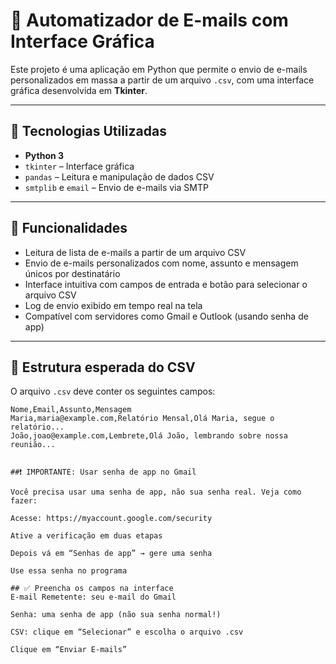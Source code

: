 # 📧 Automatizador de E-mails com Interface Gráfica

Este projeto é uma aplicação em Python que permite o envio de e-mails personalizados em massa a partir de um arquivo `.csv`, com uma interface gráfica desenvolvida em **Tkinter**.

---

## 🧰 Tecnologias Utilizadas

- **Python 3**
- `tkinter` – Interface gráfica
- `pandas` – Leitura e manipulação de dados CSV
- `smtplib` e `email` – Envio de e-mails via SMTP

---

## 🚀 Funcionalidades

- Leitura de lista de e-mails a partir de um arquivo CSV
- Envio de e-mails personalizados com nome, assunto e mensagem únicos por destinatário
- Interface intuitiva com campos de entrada e botão para selecionar o arquivo CSV
- Log de envio exibido em tempo real na tela
- Compatível com servidores como Gmail e Outlook (usando senha de app)

---

## 📂 Estrutura esperada do CSV

O arquivo `.csv` deve conter os seguintes campos:

```csv
Nome,Email,Assunto,Mensagem
Maria,maria@example.com,Relatório Mensal,Olá Maria, segue o relatório...
João,joao@example.com,Lembrete,Olá João, lembrando sobre nossa reunião...


##❗ IMPORTANTE: Usar senha de app no Gmail

Você precisa usar uma senha de app, não sua senha real. Veja como fazer:

Acesse: https://myaccount.google.com/security

Ative a verificação em duas etapas

Depois vá em “Senhas de app” → gere uma senha

Use essa senha no programa

## ✅ Preencha os campos na interface
E-mail Remetente: seu e-mail do Gmail

Senha: uma senha de app (não sua senha normal!)

CSV: clique em “Selecionar” e escolha o arquivo .csv

Clique em “Enviar E-mails”
